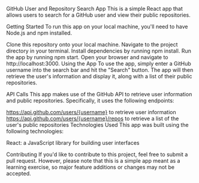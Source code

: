 GitHub User and Repository Search App
This is a simple React app that allows users to search for a GitHub user and view their public repositories.

Getting Started
To run this app on your local machine, you'll need to have Node.js and npm installed.

Clone this repository onto your local machine.
Navigate to the project directory in your terminal.
Install dependencies by running npm install.
Run the app by running npm start.
Open your browser and navigate to http://localhost:3000.
Using the App
To use the app, simply enter a GitHub username into the search bar and hit the "Search" button. The app will then retrieve the user's information and display it, along with a list of their public repositories.

API Calls
This app makes use of the GitHub API to retrieve user information and public repositories. Specifically, it uses the following endpoints:

https://api.github.com/users/{username} to retrieve user information
https://api.github.com/users/{username}/repos to retrieve a list of the user's public repositories
Technologies Used
This app was built using the following technologies:

React: a JavaScript library for building user interfaces

Contributing
If you'd like to contribute to this project, feel free to submit a pull request. However, please note that this is a simple app meant as a learning exercise, so major feature additions or changes may not be accepted.
